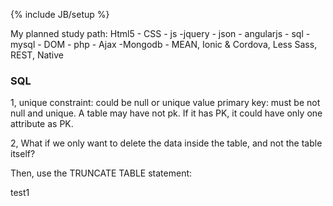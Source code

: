 ﻿---
layout: post
category : posts
tagline: ""
tags : [MEAN, Web, study]
---
{% include JB/setup %}


My planned study path: Html5 - CSS - js -jquery - json - angularjs - sql - mysql - DOM - php - Ajax -Mongodb - MEAN, Ionic & Cordova, Less Sass, REST, Native
 




### SQL
1, unique constraint: could be null or unique value
   primary key: must be not null and unique. A table may have not pk. If it has PK, it could have only one attribute as PK.

2, What if we only want to delete the data inside the table, and not the table itself?

Then, use the TRUNCATE TABLE statement:

test1
